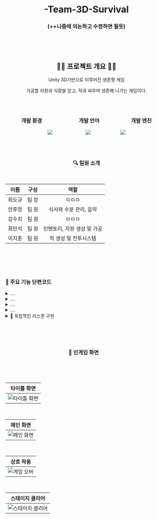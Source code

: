 <div align = 'center'>
  
# -Team-3D-Survival 
### (++나중에 의논하고 수정하면 될듯)

</br>
</br>
</br>

</div>

<div align = 'center'>


## 🧏‍♀️ 프로젝트 개요 💁‍♂️

Unity 3D기반으로 이루어진 생존형 게임

가공할 자원과 식량을 얻고, 적과 싸우며 생존해 나가는 게임이다.

</br>
</br>

### 개발 환경　　　　　　　개발 언어　　　　　　개발 엔진
   
<img src="https://img.shields.io/badge/Vscode-0076b8.svg?style=for-the-badge&logo=visualstudio&logoColor=efebe0"/>　　 　　　　　<img src="https://img.shields.io/badge/C sharp-4c2889.svg?style=for-the-badge&logo=Csharp&logoColor=efebe0"/>　　　　 　　 <img src="https://img.shields.io/badge/Unity-FFFFFF.svg?style=for-the-badge&logo=Unity&logoColor=000000"/>

</div>

</br>
</br>

<div align = 'center'>
  
### 🔍 팀원 소개 　　

</br>

|이름|구성|역할|
|:------:|:------:|:------:|
|최도규|팀 장| ㅁㅁㅁ |
|안후정|팀 원| 식사와 수분 관리, 음악 |
|강수지|팀 원| ㅁㅁㅁ |
|최민석|팀 원|인벤토리, 자원 생성 및 가공|
|이지훈|팀 원|적 생성 및 전투시스템|

</div>

   </br>
   </br>
   </br>
   </br>

### 🤔 주요 기능 단편코드



<details>
　　<summary> .... </summary>
<div markdown="1">       

```csharp
....
</div>
</details>

<details>
　　<summary> .... </summary>
<div markdown="1">       

```csharp
....
```
</div>
</details>

<details>
　　<summary> .... </summary>
<div markdown="1">       

```csharp
....
```
</div>
</details>

<details>
　　<summary> .... </summary>
<div markdown="1">       

```csharp
....
```
</div>
</details>

<details>
　　<summary> .... </summary>
<div markdown="1">       

```csharp
....
```
</div>
</details>

<details>
　　<summary> 📕 독립적인 리스폰 구현 </summary>
<div markdown="1">       

```csharp
IEnumerator Spawn(EnemyData enemyData)
    {
        Instantiate(enemyData.spawnPrefab, enemyData.transform.position, Quaternion.identity, transform);

        yield return new WaitForSeconds(0.1f);
    }
```
</div>
</details>





</br>
</br>
</br>
</br>


  
### 　　　　　　　　　　　　📸 인게임 화면

</br>
</br>
</br>

<div align = 'center'>

|타이틀 화면|
|:------:|
|![타이틀 화면]( ... )|

</br>

|메인 화면| 
|:------:|
![메인 화면]( ... )|

</br>

|상호 작용|
|:------:|
|![게임 오버]( ... )|

</br>

|스테이지 클리어| 
|:------:|
|![스테이지 클리어]( ... )|

</div>
